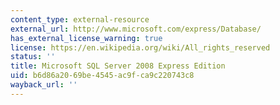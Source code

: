 ```yaml
---
content_type: external-resource
external_url: http://www.microsoft.com/express/Database/
has_external_license_warning: true
license: https://en.wikipedia.org/wiki/All_rights_reserved
status: ''
title: Microsoft SQL Server 2008 Express Edition
uid: b6d86a20-69be-4545-ac9f-ca9c220743c8
wayback_url: ''
---
```

